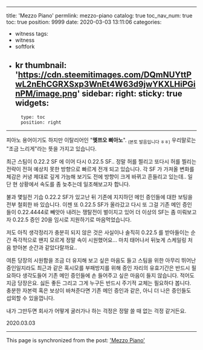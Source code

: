 
---
title: 'Mezzo Piano'
permlink: mezzo-piano
catalog: true
toc_nav_num: true
toc: true
position: 9999
date: 2020-03-03 13:11:06
categories:
- witness
tags:
- witness
- softfork
- kr
thumbnail: 'https://cdn.steemitimages.com/DQmNUYttPwL2nEhCGRXSxp3WnEt4W63d9jwYKXLHiPGinPM/image.png'
sidebar:
    right:
        sticky: true
widgets:
    -
        type: toc
        position: right
---


피아노 용어이기도 하지만 이탈리어인 "<b>멪쯔오 삐아노</b>". <sub>(본토 발음입니다 ㅎㅎ)</sub> 우리말로는 "조금 느리게"라는 뜻을 가지고 있습니다. 

최근 스팀이 0.22.2 SF 에 이어 다시 0.22.5 SF.. 정말 허를 찔리고 또다시 허를 찔리는 전략이 전혀 예상치 못한 방향으로 빠르게 전개 되고 있습니다. 각 SF 가 가져올 변화를 체감은 커녕 제대로 깊게 가늠해 보기도 전에 방향이 크게 바뀌고 흔들리고 있는데.. 일단 현 상황에서 속도를 좀 늦추는데 일조해보고자 합니다. 

불과 몇일전 기습 0.22.2 SF가 있고난 뒤 기존에 지지하던 메인 증인들에 대한 보팅을 전부 철회한 바 있습니다. 이젠 또 0.22.5 SF가 올라갔고 다시 또 그걸 기존 메인 증인들이 0.22.4444로 빼앗아 내려는 쟁탈전이 벌이지고 있어 더 이상의 SF는 좀 미뤄보고자 0.22.5 증인 20을 임시로 지원하기로 마음먹었습니다.

저도 아직 생각정리가 충분히 되지 않은 것은 사실이나 솔직히 0.22.5 를 받아들이는 순간 즉각적으로 왠지 모르게 정말 속이 시원했어요... 마치 태어나서 뒤늦게 스케일링 처음 받아본 순간과 같았다랄까요.. 

여튼 당장의 시원함을 조금 더 유지해 보고 싶은 마음도 들고 스팀을 위한 아무리 뛰어난 증인일지라도 최근과 같은 혹시모를 부패방지를 위해 증인 자리의 유효기간은 반드시 필요하다 생각도들어 기존 메인 증인들에 손 들어주고 싶은 마음이 들지 않습니다. 적어도 지금 당장은요. 싫든 좋든 그리고 그게 누구든 반드시 주기적 교체는 필요하다 봅니다. 충분한 자본력 혹은 보상이 바쳐준다면 기존 메인 증인과 같은, 아니 더 나은 증인들도 섭외할 수 있을껍니다.

내가 그만두면 회사가 어떻게 굴러가나 하는 걱정은 정말 쓸 때 없는 걱정 같거든요.

2020.03.03

- - -

This page is synchronized from the post: ['Mezzo Piano'](https://steemit.com/@jaydih/mezzo-piano)

